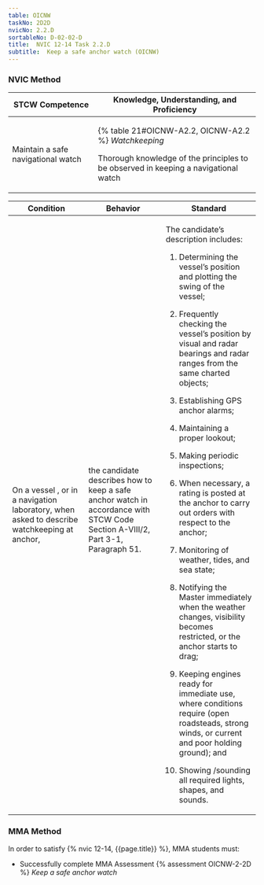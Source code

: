```yaml
---
table: OICNW
taskNo: 2D2D
nvicNo: 2.2.D 
sortableNo: D-02-02-D
title:  NVIC 12-14 Task 2.2.D 
subtitle:  Keep a safe anchor watch (OICNW)
---
```






### NVIC Method

<a style="display:none;" onclick="togglevisibility('nvic_methods')" >Show NVIC method.</a>

<div id='nvic_methods' class='show'>

<table>
<thead>
<tr>
<th class='forty'> STCW Competence </th>
<th class='sixty'> Knowledge, Understanding, and Proficiency </th>
</tr>
</thead>

<tbody>
<tr><td markdown='1'>

Maintain a safe navigational watch

</td><td markdown='1'>

{% table 21#OICNW-A2.2, OICNW-A2.2 %} *Watchkeeping*

Thorough knowledge of the principles to be observed in keeping a navigational watch

</td></tr>


</tbody>
</table>


<table>
<thead>
<tr><th class='twenty'>  Condition </th><th class='twenty'> Behavior </th><th  class='sixty'>Standard </th></tr>
</thead>
<tbody >



<tr><td markdown='1'>

On a vessel , or in a navigation laboratory, when asked to describe watchkeeping at anchor,

</td><td markdown='1'>

the candidate describes how to keep a safe anchor watch in accordance with STCW Code Section A-VIII/2, Part 3-1, Paragraph 51.

<br>

<div class="tooltip" markdown='1'>



</div>


</td><td markdown='1'>

The candidate’s description includes:

1. Determining the vessel’s position and plotting the swing of the vessel;

2. Frequently checking the vessel’s position by visual and radar bearings and radar ranges from the same charted objects;

3. Establishing GPS anchor alarms;

4. Maintaining a proper lookout;

5. Making periodic inspections;

6. When necessary, a rating is posted at the anchor to carry out orders with respect to the anchor;

7. Monitoring of weather, tides, and sea state;

8. Notifying the Master immediately when the weather changes, visibility becomes restricted, or the anchor starts to drag;

9. Keeping engines ready for immediate use, where conditions require (open roadsteads, strong winds, or current and poor holding ground); and

10. Showing /sounding all required lights, shapes, and sounds.

</td></tr>
</tbody>
</table>
</div>


### MMA Method

In order to satisfy  {% nvic 12-14, {{page.title}}  %}, MMA students must:

* Successfully complete MMA Assessment {% assessment OICNW-2-2D %} *Keep a safe anchor watch*